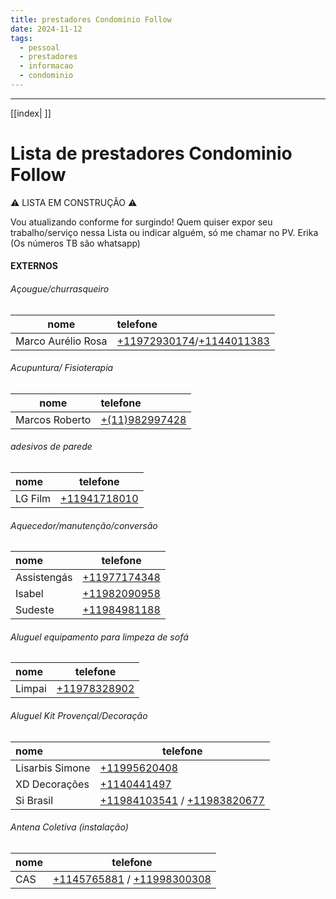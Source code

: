 ```yaml
---
title: prestadores Condominio Follow
date: 2024-11-12
tags:
  - pessoal
  - prestadores
  - informacao
  - condominio
---
```

___________________
[[index| ]] 
# Lista de prestadores Condominio Follow

⚠️ LISTA EM CONSTRUÇÃO ⚠️

Vou atualizando conforme for surgindo! Quem quiser expor seu trabalho/serviço nessa Lista ou indicar alguém, só me chamar no PV. Erika (Os números TB são whatsapp)

<!-- (tel:+ ) usar como link -->

#### EXTERNOS

###### Açougue/churrasqueiro
| nome               | telefone                                                          |
| ------------------ | :---------------------------------------------------------------- |
| Marco Aurélio Rosa | [\+11972930174](tel:+11972930174)/[\+1144011383](tel:+1144011383) |

###### Acupuntura/ Fisioterapia
| nome           | telefone                            |
| -------------- | :---------------------------------- |
| Marcos Roberto | [\+(11)982997428](tel:+11982997428) |

###### adesivos de parede
| nome    | telefone                            |
| :------ | ----------------------------------- |
| LG Film | [\+11941718010](tel:+(11)941718010) |

######  Aquecedor/manutenção/conversão
| nome        | telefone                           |
| :---------- | ---------------------------------- |
| Assistengás | [\+11977174348](tel:+11977174348)  |
| Isabel      | [\+11982090958](tel:+11982090958) |
| Sudeste     | [\+11984981188](tel:+11984981188)  |

######  Aluguel equipamento para limpeza de sofá
| nome   | telefone                          |
| :----- | --------------------------------- |
| Limpai | [\+11978328902](tel:+11978328902) |


######  Aluguel Kit Provençal/Decoração
| nome        | telefone                           |
| :---------- | ---------------------------------- |
| Lisarbis Simone  | [\+11995620408](tel:+11995620408)  |
| XD Decorações | [\+1140441497](tel:+1140441497) |
| Si Brasil | [\+11984103541](tel:+11984103541) / [\+11983820677](tel:+11983820677) |

###### Antena Coletiva (instalação)
| nome | telefone    |
| :--- | ----------- |
| CAS  | [\+1145765881](tel:+1145765881) / [\+11998300308](tel:+11998300308) |



<!--
###### 
| nome | telefone    |
| :--- | ----------- |
|   | [\+](tel:+) / [\+](tel:+) 
-->